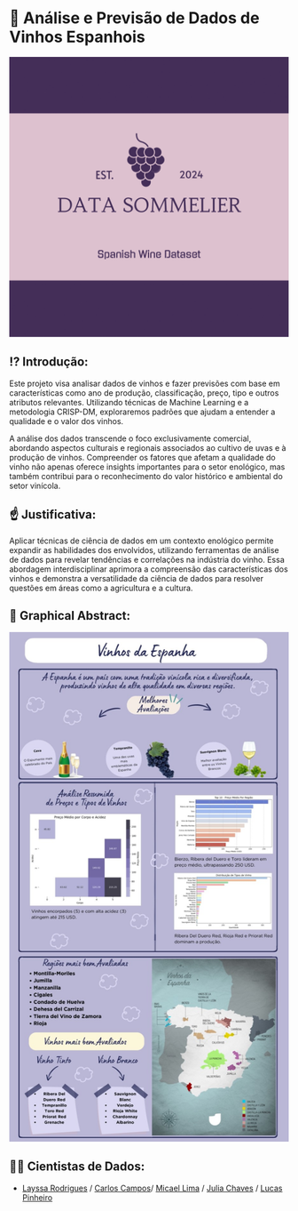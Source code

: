 # 🍷 Análise e Previsão de Dados de Vinhos Espanhois 
![alt text](images/logo/logo_data_somelier.png)

## ⁉️ Introdução:

Este projeto visa analisar dados de vinhos e fazer previsões com base em características como ano de produção, classificação, preço, tipo e outros atributos relevantes. Utilizando técnicas de Machine Learning e a metodologia CRISP-DM, exploraremos padrões que ajudam a entender a qualidade e o valor dos vinhos.

A análise dos dados transcende o foco exclusivamente comercial, abordando aspectos culturais e regionais associados ao cultivo de uvas e à produção de vinhos. Compreender os fatores que afetam a qualidade do vinho não apenas oferece insights importantes para o setor enológico, mas também contribui para o reconhecimento do valor histórico e ambiental do setor vinícola.

## ☝️ Justificativa:

Aplicar técnicas de ciência de dados em um contexto enológico permite expandir as habilidades dos envolvidos, utilizando ferramentas de análise de dados para revelar tendências e correlações na indústria do vinho. Essa abordagem interdisciplinar aprimora a compreensão das características dos vinhos e demonstra a versatilidade da ciência de dados para resolver questões em áreas como a agricultura e a cultura.

## 🎨 Graphical Abstract:

![alt text](images/logo/VinhosEspanhois.jpg)

## 🧑‍💻 Cientistas de Dados:
 - [Layssa Rodrigues](https://github.com/laayrd) / [Carlos Campos](https://github.com/carloscamposb)/ [Micael Lima](https://github.com/micaellimaj) / [Julia Chaves](https://github.com/liapsps) / [Lucas Pinheiro](https://github.com/Lucas-p00)
